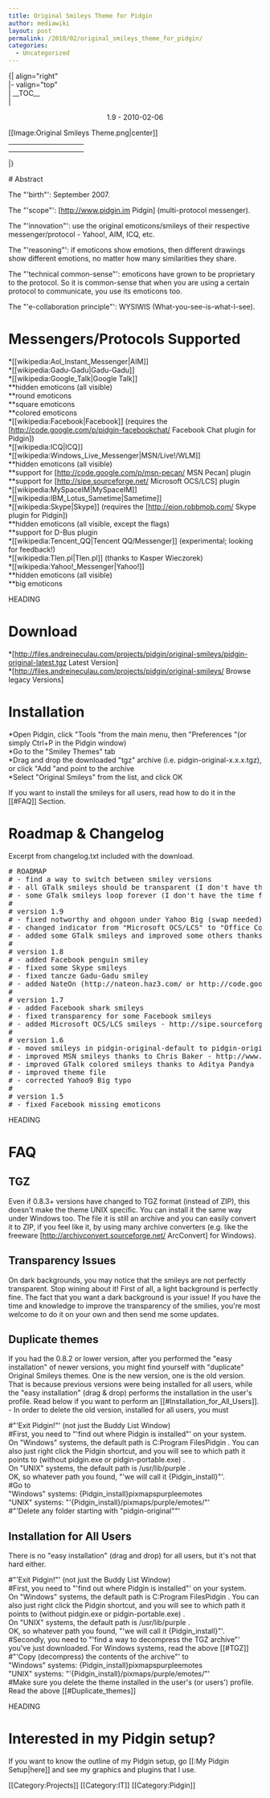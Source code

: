 ```yaml
---
title: Original Smileys Theme for Pidgin
author: mediawiki
layout: post
permalink: /2010/02/original_smileys_theme_for_pidgin/
categories:
  - Uncategorized
---
```

{| align="right"  
|- valign="top"  
| \_\_TOC\_\_  
| <center>
  1.9 - 2010-02-06
</center>

  
[[Image:Original Smileys Theme.png|center]]  
<addhtml>

<hr style="width:150px" />

<hr style="width:150px" />
<fb:fan profile_id="107286711570" stream="1" connections="10" width="200"></fb:fan>
  
</addhtml>  
|}</p> 
# Abstract

The "'birth"': September 2007.

The "'scope"': \[http://www.pidgin.im Pidgin\] (multi-protocol messenger).

The "'innovation"': use the original emoticons/smileys of their respective messenger/protocol - Yahoo!, AIM, ICQ, etc.

The "'reasoning"': if emoticons show emotions, then different drawings show different emotions, no matter how many similarities they share.

The "'technical common-sense"': emoticons have grown to be proprietary to the protocol. So it is common-sense that when you are using a certain protocol to communicate, you use its emoticons too.

The "'e-collaboration principle"': WYSIWIS (What-you-see-is-what-I-see).

# Messengers/Protocols Supported

*[[wikipedia:Aol\_Instant\_Messenger|AIM]]  
*[[wikipedia:Gadu-Gadu|Gadu-Gadu]]  
*[[wikipedia:Google_Talk|Google Talk]]  
**hidden emoticons (all visible)  
**round emoticons  
**square emoticons  
**colored emoticons  
*\[[wikipedia:Facebook|Facebook]\] (requires the [http://code.google.com/p/pidgin-facebookchat/ Facebook Chat plugin for Pidgin])  
*[[wikipedia:ICQ|ICQ]]  
*[[wikipedia:Windows\_Live\_Messenger|MSN/Live!/WLM]]  
**hidden emoticons (all visible)  
**support for [http://code.google.com/p/msn-pecan/ MSN Pecan] plugin  
**support for [http://sipe.sourceforge.net/ Microsoft OCS/LCS] plugin  
*[[wikipedia:MySpaceIM|MySpaceIM]]  
*[[wikipedia:IBM\_Lotus\_Sametime|Sametime]]  
*\[[wikipedia:Skype|Skype]\] (requires the [http://eion.robbmob.com/ Skype plugin for Pidgin])  
**hidden emoticons (all visible, except the flags)  
**support for D-Bus plugin  
*\[[wikipedia:Tencent_QQ|Tencent QQ/Messenger]\] (experimental; looking for feedback!)  
*\[[wikipedia:Tlen.pl|Tlen.pl]\] (thanks to Kasper Wieczorek)  
*[[wikipedia:Yahoo!_Messenger|Yahoo!]]  
**hidden emoticons (all visible)  
**big emoticons

<google>HEADING</google>

# Download

*[http://files.andreineculau.com/projects/pidgin/original-smileys/pidgin-original-latest.tgz Latest Version]  
*[http://files.andreineculau.com/projects/pidgin/original-smileys/ Browse legacy Versions]

# Installation

*Open Pidgin, click "Tools "from the main menu, then "Preferences "(or simply Ctrl+P in the Pidgin window)  
*Go to the "Smiley Themes" tab  
*Drag and drop the downloaded "tgz" archive (i.e. pidgin-original-x.x.x.tgz), or click "Add "and point to the archive  
*Select "Original Smileys" from the list, and click OK

If you want to install the smileys for all users, read how to do it in the [[#FAQ]] Section.

# Roadmap & Changelog

Excerpt from changelog.txt included with the download.

<pre># ROADMAP
# - find a way to switch between smiley versions
# - all GTalk smileys should be transparent (I don't have the time for it. Anyone?)
# - some GTalk smileys loop forever (I don't have the time for it. Anyone?)
#
# version 1.9
# - fixed notworthy and ohgoon under Yahoo Big (swap needed)
# - changed indicator from "Microsoft OCS/LCS" to "Office Communicator"
# - added some GTalk smileys and improved some others thanks to Edward Deutsch &lt;edward.deutsch@gmail.com>
#
# version 1.8
# - added Facebook penguin smiley
# - fixed some Skype smileys
# - fixed tancze Gadu-Gadu smiley
# - added NateOn (http://nateon.haz3.com/ or http://code.google.com/p/nateonpidginbranch/) smileys thanks to Matthew McCorry &lt;mccorry@gmail.com>
#
# version 1.7
# - added Facebook shark smileys
# - fixed transparency for some Facebook smileys
# - added Microsoft OCS/LCS smileys - http://sipe.sourceforge.net/
#
# version 1.6
# - moved smileys in pidgin-original-default to pidgin-originaldefault for consistency
# - improved MSN smileys thanks to Chris Baker - http://www.chrisbaker.ca/
# - improved GTalk colored smileys thanks to Aditya Pandya
# - improved theme file
# - corrected Yahoo9 Big typo
#
# version 1.5
# - fixed Facebook missing emoticons
</pre>

<google>HEADING</google>

# FAQ

## TGZ

Even if 0.8.3+ versions have changed to TGZ format (instead of ZIP), this doesn't make the theme UNIX specific. You can install it the same way under Windows too. The file it is still an archive and you can easily convert it to ZIP, if you feel like it, by using many archive converters (e.g. like the freeware [http://archivconvert.sourceforge.net/ ArcConvert] for Windows).

## Transparency Issues

On dark backgrounds, you may notice that the smileys are not perfectly transparent. Stop wining about it! First of all, a light background is perfectly fine. The fact that you want a dark background is your issue! If you have the time and knowledge to improve the transparency of the smilies, you're most welcome to do it on your own and then send me some updates.

## Duplicate themes

If you had the 0.8.2 or lower version, after you performed the "easy installation" of newer versions, you might find yourself with "duplicate" Original Smileys themes. One is the new version, one is the old version. That is because previous versions were being installed for all users, while the "easy installation" (drag & drop) performs the installation in the user's profile. Read below if you want to perform an [[#Installation\_for\_All_Users]]. - In order to delete the old version, installed for all users, you must

#"'Exit Pidgin!"' (not just the Buddy List Window)  
#First, you need to "'find out where Pidgin is installed"' on your system.  
On "Windows" systems, the default path is C:Program FilesPidgin . You can also just right click the Pidgin shortcut, and you will see to which path it points to (without pidgin.exe or pidgin-portable.exe) .  
On "UNIX" systems, the default path is /usr/lib/purple .  
OK, so whatever path you found, "'we will call it {Pidgin_install}"'.  
#Go to  
"Windows" systems: {Pidgin_install}pixmapspurpleemotes  
"UNIX" systems: "'{Pidgin_install}/pixmaps/purple/emotes/"'  
#"'Delete any folder starting with "pidgin-original""'

## Installation for All Users

There is no "easy installation" (drag and drop) for all users, but it's not that hard either.

#"'Exit Pidgin!"' (not just the Buddy List Window)  
#First, you need to "'find out where Pidgin is installed"' on your system.  
On "Windows" systems, the default path is C:Program FilesPidgin . You can also just right click the Pidgin shortcut, and you will see to which path it points to (without pidgin.exe or pidgin-portable.exe) .  
On "UNIX" systems, the default path is /usr/lib/purple .  
OK, so whatever path you found, "'we will call it {Pidgin_install}"'.  
#Secondly, you need to "'find a way to decompress the TGZ archive"' you've just downloaded. For Windows systems, read the above [[#TGZ]]  
#"'Copy (decompress) the contents of the archive"' to  
"Windows" systems: {Pidgin_install}pixmapspurpleemotes  
"UNIX" systems: "'{Pidgin_install}/pixmaps/purple/emotes/"'  
#Make sure you delete the theme installed in the user's (or users') profile. Read the above [[#Duplicate_themes]]

<google>HEADING</google>

# Interested in my Pidgin setup?

If you want to know the outline of my Pidgin setup, go [[:My Pidgin Setup|here]] and see my graphics and plugins that I use.

\[[Category:Projects]\] \[[Category:IT\]] [[Category:Pidgin]]